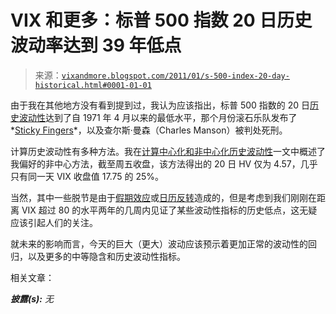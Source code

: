 <!--yml

分类：未分类

日期：2024-05-18 16:55:04

-->

# VIX 和更多：标普 500 指数 20 日历史波动率达到 39 年低点

> 来源：[`vixandmore.blogspot.com/2011/01/s-500-index-20-day-historical.html#0001-01-01`](http://vixandmore.blogspot.com/2011/01/s-500-index-20-day-historical.html#0001-01-01)

由于我在其他地方没有看到提到过，我认为应该指出，标普 500 指数的 20 日[历史波动性](http://vixandmore.blogspot.com/search/label/historical%20volatility)达到了自 1971 年 4 月以来的最低水平，那个月份滚石乐队发布了*[Sticky Fingers](http://www.amazon.com/Sticky-Fingers-Rolling-Stones/dp/B000000W5N)*，以及查尔斯·曼森（Charles Manson）被判处死刑。

计算历史波动性有多种方法。我在[计算中心化和非中心化历史波动性](http://vixandmore.blogspot.com/2009/12/calculating-centered-and-non-centered.html)一文中概述了我偏好的非中心方法，截至周五收盘，该方法得出的 20 日 HV 仅为 4.57，几乎只有同一天 VIX 收盘值 17.75 的 25%。

当然，其中一些脱节是由于[假期效应](http://vixandmore.blogspot.com/search/label/Holiday%20Effect)或[日历反转](http://vixandmore.blogspot.com/search/label/calendar%20reversion)造成的，但是考虑到我们刚刚在距离 VIX 超过 80 的水平两年的几周内见证了某些波动性指标的历史低点，这无疑应该引起人们的关注。

就未来的影响而言，今天的巨大（更大）波动应该预示着更加正常的波动性的回归，以及更多的中等隐含和历史波动性指标。

相关文章：

***披露(s):*** *无*

